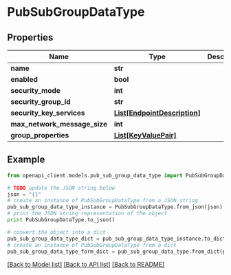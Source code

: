 # PubSubGroupDataType


## Properties
Name | Type | Description | Notes
------------ | ------------- | ------------- | -------------
**name** | **str** |  | [optional] 
**enabled** | **bool** |  | [optional] 
**security_mode** | **int** |  | [optional] 
**security_group_id** | **str** |  | [optional] 
**security_key_services** | [**List[EndpointDescription]**](EndpointDescription.md) |  | [optional] 
**max_network_message_size** | **int** |  | [optional] 
**group_properties** | [**List[KeyValuePair]**](KeyValuePair.md) |  | [optional] 

## Example

```python
from openapi_client.models.pub_sub_group_data_type import PubSubGroupDataType

# TODO update the JSON string below
json = "{}"
# create an instance of PubSubGroupDataType from a JSON string
pub_sub_group_data_type_instance = PubSubGroupDataType.from_json(json)
# print the JSON string representation of the object
print PubSubGroupDataType.to_json()

# convert the object into a dict
pub_sub_group_data_type_dict = pub_sub_group_data_type_instance.to_dict()
# create an instance of PubSubGroupDataType from a dict
pub_sub_group_data_type_form_dict = pub_sub_group_data_type.from_dict(pub_sub_group_data_type_dict)
```
[[Back to Model list]](../README.md#documentation-for-models) [[Back to API list]](../README.md#documentation-for-api-endpoints) [[Back to README]](../README.md)


